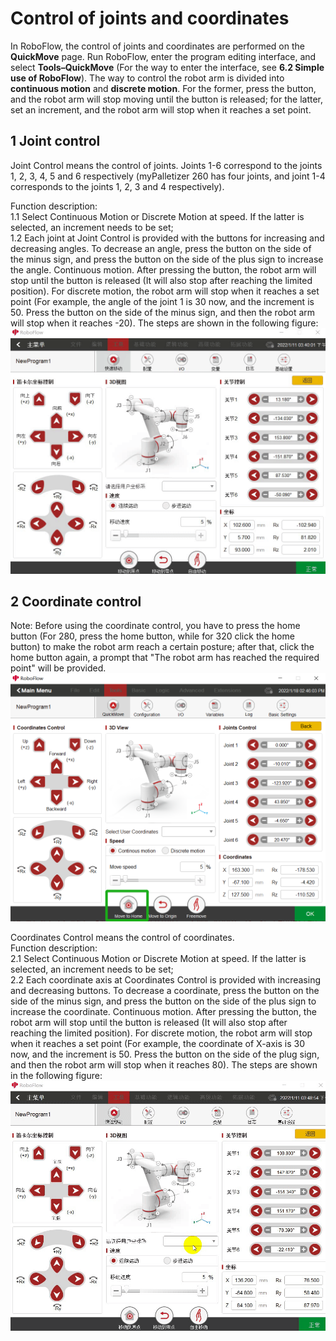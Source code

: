 # Control of joints and coordinates
In RoboFlow, the control of joints and coordinates are performed on the **QuickMove** page. Run RoboFlow, enter the program editing interface, and select **Tools–QuickMove** (For the way to enter the interface, see **6.2 Simple use of RoboFlow**). The way to control the robot arm is divided into **continuous motion** and **discrete motion**. For the former, press the button, and the robot arm will stop moving until the button is released; for the latter, set an increment, and the robot arm will stop when it reaches a set point.<br> 

## 1 Joint control
Joint Control means the control of joints. Joints 1-6 correspond to the joints 1, 2, 3, 4, 5 and 6 respectively (myPalletizer 260 has four joints, and joint 1-4 corresponds to the joints 1, 2, 3 and 4 respectively). <br>

Function description: <br>
1.1 Select Continuous Motion or Discrete Motion at speed. If the latter is selected, an increment needs to be set; <br>
1.2 Each joint at Joint Control is provided with the buttons for increasing and decreasing angles. To decrease an angle, press the button on the side of the minus sign, and press the button on the side of the plus sign to increase the angle. Continuous motion. After pressing the button, the robot arm will stop until the button is released (It will also stop after reaching the limited position). For discrete motion, the robot arm will stop when it reaches a set point (For example, the angle of the joint 1 is 30 now, and the increment is 50. Press the button on the side of the minus sign, and then the robot arm will stop when it reaches -20). The steps are shown in the following figure: <br>
![](../resourse/6-ApplicationBaseRoboFlow/6.3/6.3.1_2.gif)<br>

## 2 Coordinate control
Note: Before using the coordinate control, you have to press the home button (For 280, press the home button, while for 320 click the home button) to make the robot arm reach a certain posture; after that, click the home button again, a prompt that "The robot arm has reached the required point" will be provided. <br>
![](../resourse/6-ApplicationBaseRoboFlow/6.3/6.3.2.png)<br>

Coordinates Control means the control of coordinates. <br>
Function description: <br>
2.1 Select Continuous Motion or Discrete Motion at speed. If the latter is selected, an increment needs to be set; <br>
2.2 Each coordinate axis at Coordinates Control is provided with increasing and decreasing buttons. To decrease a coordinate, press the button on the side of the minus sign, and press the button on the side of the plus sign to increase the coordinate. Continuous motion. After pressing the button, the robot arm will stop until the button is released (It will also stop after reaching the limited position). For discrete motion, the robot arm will stop when it reaches a set point (For example, the coordinate of X-axis is 30 now, and the increment is 50. Press the button on the side of the plug sign, and then the robot arm will stop when it reaches 80). The steps are shown in the following figure:<br> 
![](../resourse/6-ApplicationBaseRoboFlow/6.3/6.3.2_2.gif)<br>